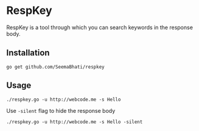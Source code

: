 # RespKey
RespKey is a tool through which you can search keywords in the response body.

## Installation
```
go get github.com/SeemaBhati/respkey
```

## Usage
```
./respkey.go -u http://webcode.me -s Hello 
```
Use ``` -silent ``` flag to hide the response body
```
./respkey.go -u http://webcode.me -s Hello -silent
```
